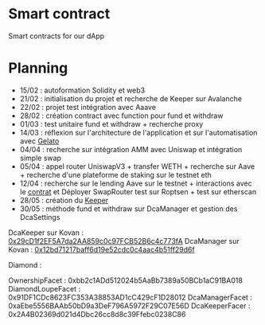# Smart contract
Smart contracts for our dApp
# Planning
- 15/02 : autoformation Solidity et web3
- 21/02 : initialisation du projet et recherche de Keeper sur Avalanche
- 22/02 : projet test intégration avec Aaave
- 28/02 : création contract avec function pour fund et withdraw
- 01/03 : test unitaire fund et withdraw + recherche proxy
- 14/03 : réflexion sur l'architecture de l'application et sur l'automatisation avec [Gelato](https://www.gelato.network/)
- 04/04 : recherche sur intégration AMM avec Uniswap et intégration simple swap
- 05/04 : appel router UniswapV3 + transfer WETH + recherche sur Aave + recherche d'une plateforme de staking sur le testnet eth
- 12/04 : recherche sur le lending Aave sur le testnet + interactions avec le [contrat](https://github.com/aave/aave-v3-core/blob/master/contracts/protocol/pool/Pool.sol) et Déployer SwapRouter test sur Roptsen + test sur etherscan
- 28/05 : création du [Keeper](https://keepers.chain.link/kovan/3404)
- 30/05 : méthode fund et withdraw sur DcaManager et gestion des DcaSettings

DcaKeeper sur Kovan : [0x29cD1f2EF5A7da2AA859c0c97FCB52B6c4c773fA](https://kovan.etherscan.io/address/0x29cD1f2EF5A7da2AA859c0c97FCB52B6c4c773fA)
DcaManager sur Kovan : [0x12bd71217baff6d19e52cdc0c4aac4b51ff29d6f](https://kovan.etherscan.io/address/0x12bd71217baff6d19e52cdc0c4aac4b51ff29d6f)

Diamond : 



OwnershipFacet : 0xbb2c1ADd512024b5AaBb7389a50BCb1aC91BA018
DiamondLoupeFacet : 0x91DF1CDc8623FC353A38853AD1cC429cF1D28012
DcaManagerFacet : 0xaEbe5556BAAb50bD9a3DeF796A5972F29C07E56D
DcaKeeperFacer : 0x2A4B02369d021d4Dbc26cc8d8c39Ffebc0238C86


